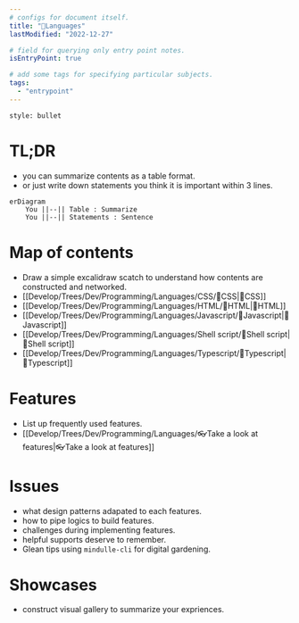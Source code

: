 ```yaml
---
# configs for document itself.
title: "🎉Languages"
lastModified: "2022-12-27"

# field for querying only entry point notes.
isEntryPoint: true

# add some tags for specifying particular subjects.
tags:
  - "entrypoint"
---
```

```toc
style: bullet
```

# TL;DR
- you can summarize contents as a table format.
- or just write down statements you think it is important within 3 lines.
```mermaid
erDiagram
	You ||--|| Table : Summarize
	You ||--|| Statements : Sentence
```


# Map of contents
- Draw a simple excalidraw scatch to understand how contents are constructed and networked.
- [[Develop/Trees/Dev/Programming/Languages/CSS/🎉CSS|🎉CSS]]
- [[Develop/Trees/Dev/Programming/Languages/HTML/🎉HTML|🎉HTML]]
- [[Develop/Trees/Dev/Programming/Languages/Javascript/🎉Javascript|🎉Javascript]]
- [[Develop/Trees/Dev/Programming/Languages/Shell script/🎉Shell script|🎉Shell script]]
- [[Develop/Trees/Dev/Programming/Languages/Typescript/🎉Typescript|🎉Typescript]]

# Features
- List up frequently used features.
- [[Develop/Trees/Dev/Programming/Languages/👓Take a look at features|👓Take a look at features]]

# Issues
- what design patterns adapated to each features.
- how to pipe logics to build features.
- challenges during implementing features.
- helpful supports deserve to remember.
- Glean tips using `mindulle-cli` for digital gardening.

# Showcases
- construct visual gallery to summarize your expriences.
